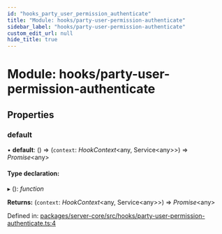 ```yaml
---
id: "hooks_party_user_permission_authenticate"
title: "Module: hooks/party-user-permission-authenticate"
sidebar_label: "hooks/party-user-permission-authenticate"
custom_edit_url: null
hide_title: true
---
```


# Module: hooks/party-user-permission-authenticate

## Properties

### default

• **default**: () => (`context`: *HookContext*<any, Service<any\>\>) => *Promise*<any\>

#### Type declaration:

▸ (): *function*

**Returns:** (`context`: *HookContext*<any, Service<any\>\>) => *Promise*<any\>

Defined in: [packages/server-core/src/hooks/party-user-permission-authenticate.ts:4](https://github.com/xr3ngine/xr3ngine/blob/673ad6a5f/packages/server-core/src/hooks/party-user-permission-authenticate.ts#L4)
